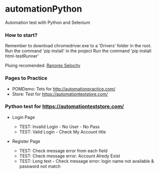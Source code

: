 # automationPython
Automation test with Python and Selenium

### How to start?
Remember to download chromedriver.exe to a 'Drivers' folder in the root.
Run the command 'pip install' in the project
Run the command 'pip install html-testRunner'

Pluing recomended: [Ranorex Selocity](https://chrome.google.com/webstore/detail/ranorex-selocity/ocgghcnnjekfpbmafindjmijdpopafoe)

### Pages to Practice
- POMDemo: Tets for http://automationpractice.com/
- Store: Test for https://automationteststore.com/


### Python test for https://automationteststore.com/
- Login Page 
  - TEST: Invalid Login - No User - No Pass
  - TEST: Valid Login - Check My Account title
    
- Register Page
  - TEST: Check message error from each field
  - TEST: Check message error: Account Alredy Exist
  - TEST: Long text - Check message error: login name not available & password not match